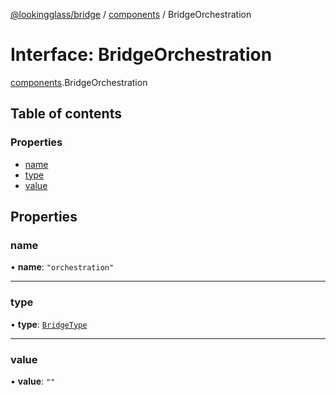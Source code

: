 [@lookingglass/bridge](../README.md) / [components](../modules/components.md) / BridgeOrchestration

# Interface: BridgeOrchestration

[components](../modules/components.md).BridgeOrchestration

## Table of contents

### Properties

- [name](components.BridgeOrchestration.md#name)
- [type](components.BridgeOrchestration.md#type)
- [value](components.BridgeOrchestration.md#value)

## Properties

### name

• **name**: ``"orchestration"``

___

### type

• **type**: [`BridgeType`](../modules/components.md#bridgetype)

___

### value

• **value**: ``""``
